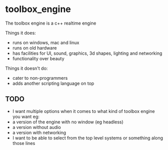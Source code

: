 # toolbox_engine
The toolbox engine is a c++ realtime engine

Things it does:
* runs on windows, mac and linux
* runs on old hardware
* has facilities for UI, sound, graphics, 3d shapes, lighting and networking
* functionality over beauty

Things it doesn't do:
* cater to non-programmers
* adds another scripting language on top

## TODO
* I want multiple options when it comes to what kind of toolbox engine you want eg:
* a version of the engine with no window (eg headless)
* a version without audio
* a version with networking
* I want to be able to select from the top level systems or something along those lines
